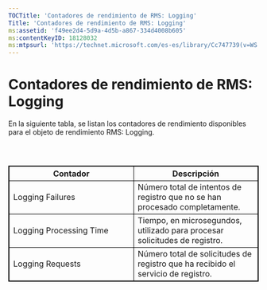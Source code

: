 ```yaml
---
TOCTitle: 'Contadores de rendimiento de RMS: Logging'
Title: 'Contadores de rendimiento de RMS: Logging'
ms:assetid: 'f49ee2d4-5d9a-4d5b-a867-334d4008b605'
ms:contentKeyID: 18128032
ms:mtpsurl: 'https://technet.microsoft.com/es-es/library/Cc747739(v=WS.10)'
---
```


Contadores de rendimiento de RMS: Logging
=========================================

En la siguiente tabla, se listan los contadores de rendimiento disponibles para el objeto de rendimiento RMS: Logging.

###  

 
<table style="border:1px solid black;">
<colgroup>
<col width="50%" />
<col width="50%" />
</colgroup>
<thead>
<tr class="header">
<th style="border:1px solid black;" >Contador</th>
<th style="border:1px solid black;" >Descripción</th>
</tr>
</thead>
<tbody>
<tr class="odd">
<td style="border:1px solid black;">Logging Failures</td>
<td style="border:1px solid black;">Número total de intentos de registro que no se han procesado completamente.</td>
</tr>
<tr class="even">
<td style="border:1px solid black;">Logging Processing Time</td>
<td style="border:1px solid black;">Tiempo, en microsegundos, utilizado para procesar solicitudes de registro.</td>
</tr>
<tr class="odd">
<td style="border:1px solid black;">Logging Requests</td>
<td style="border:1px solid black;">Número total de solicitudes de registro que ha recibido el servicio de registro.</td>
</tr>
</tbody>
</table>
